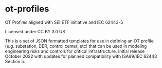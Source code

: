 # ot-profiles
OT Profiles aligned with SEI ETF initiative and IEC 62443-5

Licensed under CC BY 3.0 US

This is a set of JSON formatted templates for use in defining an OT profile (e.g. substation, DER, control center, etc) that can be used in modeling engineering risks and controls for critical infrastructure. Initial release October 2022 with updates for planned compatibility with ISA99/IEC 62443 Section 5.                
